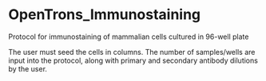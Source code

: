 # OpenTrons_Immunostaining
Protocol for immunostaining of mammalian cells cultured in 96-well plate

The user must seed the cells in columns. The number of samples/wells are input into the protocol, along with
primary and secondary antibody dilutions by the user.

